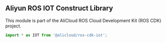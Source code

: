 ## Aliyun ROS IOT Construct Library

This module is part of the AliCloud ROS Cloud Development Kit (ROS CDK) project.

```python
import * as IOT from '@alicloud/ros-cdk-iot';
```
